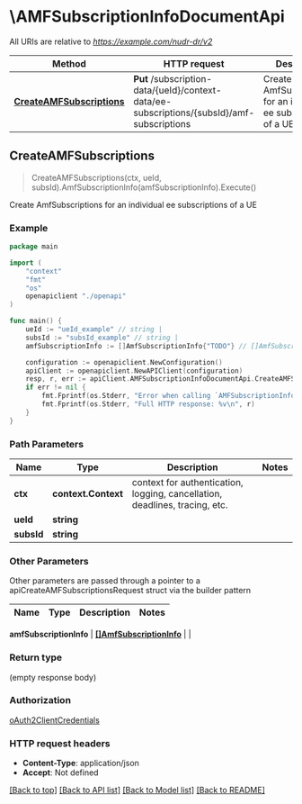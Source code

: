 # \AMFSubscriptionInfoDocumentApi

All URIs are relative to *https://example.com/nudr-dr/v2*

Method | HTTP request | Description
------------- | ------------- | -------------
[**CreateAMFSubscriptions**](AMFSubscriptionInfoDocumentApi.md#CreateAMFSubscriptions) | **Put** /subscription-data/{ueId}/context-data/ee-subscriptions/{subsId}/amf-subscriptions | Create AmfSubscriptions for an individual ee subscriptions of a UE



## CreateAMFSubscriptions

> CreateAMFSubscriptions(ctx, ueId, subsId).AmfSubscriptionInfo(amfSubscriptionInfo).Execute()

Create AmfSubscriptions for an individual ee subscriptions of a UE

### Example

```go
package main

import (
    "context"
    "fmt"
    "os"
    openapiclient "./openapi"
)

func main() {
    ueId := "ueId_example" // string | 
    subsId := "subsId_example" // string | 
    amfSubscriptionInfo := []AmfSubscriptionInfo{"TODO"} // []AmfSubscriptionInfo | 

    configuration := openapiclient.NewConfiguration()
    apiClient := openapiclient.NewAPIClient(configuration)
    resp, r, err := apiClient.AMFSubscriptionInfoDocumentApi.CreateAMFSubscriptions(context.Background(), ueId, subsId).AmfSubscriptionInfo(amfSubscriptionInfo).Execute()
    if err != nil {
        fmt.Fprintf(os.Stderr, "Error when calling `AMFSubscriptionInfoDocumentApi.CreateAMFSubscriptions``: %v\n", err)
        fmt.Fprintf(os.Stderr, "Full HTTP response: %v\n", r)
    }
}
```

### Path Parameters


Name | Type | Description  | Notes
------------- | ------------- | ------------- | -------------
**ctx** | **context.Context** | context for authentication, logging, cancellation, deadlines, tracing, etc.
**ueId** | **string** |  | 
**subsId** | **string** |  | 

### Other Parameters

Other parameters are passed through a pointer to a apiCreateAMFSubscriptionsRequest struct via the builder pattern


Name | Type | Description  | Notes
------------- | ------------- | ------------- | -------------


 **amfSubscriptionInfo** | [**[]AmfSubscriptionInfo**](AmfSubscriptionInfo.md) |  | 

### Return type

 (empty response body)

### Authorization

[oAuth2ClientCredentials](../README.md#oAuth2ClientCredentials)

### HTTP request headers

- **Content-Type**: application/json
- **Accept**: Not defined

[[Back to top]](#) [[Back to API list]](../README.md#documentation-for-api-endpoints)
[[Back to Model list]](../README.md#documentation-for-models)
[[Back to README]](../README.md)

